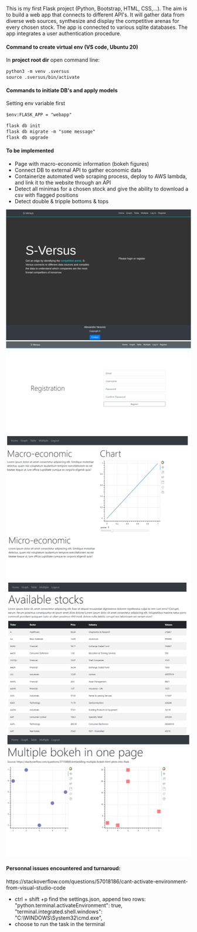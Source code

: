 This is my first Flask project (Python, Bootstrap, HTML, CSS,...). The aim is to build a web app that connects to different API's. 
It will gather data from diverse web sources, synthesize and display the competitive arenas for every chosen stock.
The app is connected to various sqlite databases.
The app integrates a user authentication procedure.


<h4> Command to create virtual env (VS code, Ubuntu 20) </h4>
<p>In <strong>project root dir</strong> open command line:</p>

```
python3 -m venv .sversus
source .sversus/bin/activate
```

<h4> Commands to initiate DB's and apply models</h4>

Setting env variable first

```
$env:FLASK_APP = "webapp"
``` 

```
flask db init
flask db migrate -m "some message"
flask db upgrade
```


<h4> To be implemented </h4>

<ul>
    <li>Page with macro-economic information (bokeh figures)</li>
    <li>Connect DB to external API to gather economic data</li>
    <li>Containerize automated web scraping process, deploy to AWS lambda, and link it to the website through an API</li>
    <li>Detect all minimas for a chosen stock and give the ability to download a csv with flagged positions</li>
    <li>Detect double & tripple bottoms & tops</li>
</ul>

![alt-text](screencaps/home.PNG)
![alt-text](screencaps/registration.PNG)
![alt-text](screencaps/graph.PNG)
![alt-text](screencaps/table.PNG)
![alt-text](screencaps/multiple.PNG)


<h4>Personnal issues encountered and turnaroud:</h4>

<p>https://stackoverflow.com/questions/57018186/cant-activate-environment-from-visual-studio-code</p>

<ul>
	<li>ctrl + shift +p find the settings.json, append two rows: "python.terminal.activateEnvironment": true, "terminal.integrated.shell.windows": "C:\WINDOWS\System32\cmd.exe",</li>
	<li>choose to run the task in the terminal</li>
</ul>
